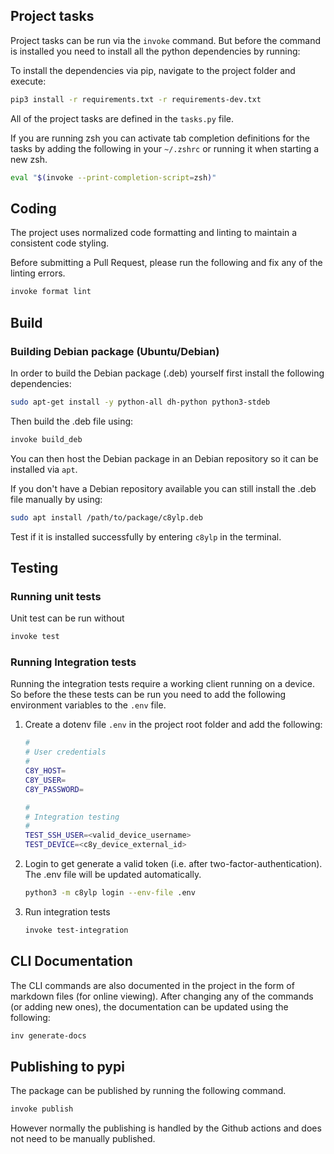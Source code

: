 
## Project tasks

Project tasks can be run via the `invoke` command. But before the command is installed you need to install all the python dependencies by running:

To install the dependencies via pip, navigate to the project folder and execute:

```sh
pip3 install -r requirements.txt -r requirements-dev.txt
```

All of the project tasks are defined in the `tasks.py` file.

If you are running zsh you can activate tab completion definitions for the tasks by adding the following in your `~/.zshrc` or running it when starting a new zsh.

```sh
eval "$(invoke --print-completion-script=zsh)"
```

## Coding

The project uses normalized code formatting and linting to maintain a consistent code styling.

Before submitting a Pull Request, please run the following and fix any of the linting errors.

```sh
invoke format lint
```

## Build

### Building Debian package (Ubuntu/Debian)

In order to build the Debian package (.deb) yourself first install the following dependencies:

```sh
sudo apt-get install -y python-all dh-python python3-stdeb
```

Then build the .deb file using:

```sh
invoke build_deb
```

You can then host the Debian package in an Debian repository so it can be installed via `apt`.

If you don't have a Debian repository available you can still install the .deb file manually by using:

```sh
sudo apt install /path/to/package/c8ylp.deb
```

Test if it is installed successfully by entering `c8ylp` in the terminal.

## Testing

### Running unit tests

Unit test can be run without 

```sh
invoke test
```

### Running Integration tests

Running the integration tests require a working client running on a device. So before the these tests can be run you need to add the following environment variables to the `.env` file.

1. Create a dotenv file `.env` in the project root folder and add the following:

    ```sh
    #
    # User credentials
    #
    C8Y_HOST=
    C8Y_USER=
    C8Y_PASSWORD=

    #
    # Integration testing
    #
    TEST_SSH_USER=<valid_device_username>
    TEST_DEVICE=<c8y_device_external_id>
    ```

2. Login to get generate a valid token (i.e. after two-factor-authentication). The .env file will be updated automatically.

    ```sh
    python3 -m c8ylp login --env-file .env
    ```

3. Run integration tests

    ```sh
    invoke test-integration
    ```

## CLI Documentation

The CLI commands are also documented in the project in the form of markdown files (for online viewing). After changing any of the commands (or adding new ones), the documentation can be updated using the following:

```sh
inv generate-docs 
```

## Publishing to pypi

The package can be published by running the following command. 

```sh
invoke publish
```

However normally the publishing is handled by the Github actions and does not need to be manually published.
